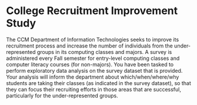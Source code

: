 #  College Recruitment Improvement Study
The CCM Department of Information Technologies seeks to improve its recruitment process and increase the number of individuals from the under-represented groups in its computing classes and majors. A survey is administered every Fall semester for entry-level computing classes and computer literacy courses (for non-majors). You have been tasked to perform exploratory data analysis on the survey dataset that is provided. Your analysis will inform the department about which/when/where/why students are taking their classes (as indicated in the survey dataset), so that they can focus their recruiting efforts in those areas that are successful, particularly for the under-represented groups.
